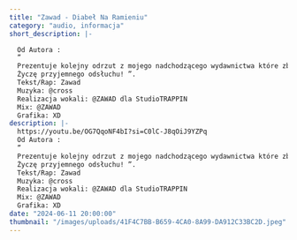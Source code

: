 ```yaml
---
title: "Zawad - Diabeł Na Ramieniu"
category: "audio, informacja"
short_description: |-

  Od Autora :
  ”
  Prezentuje kolejny odrzut z mojego nadchodzącego wydawnictwa które zbliża sie wielkimi krokami. Utwór niestety w całości nie został dokończony, projekt zaginął ale sentyment pozostał i właśnie dlatego chce się nim z wami podzielić!
  Życzę przyjemnego odsłuchu! ”.
  Tekst/Rap: Zawad
  Muzyka: @cross
  Realizacja wokali: @ZAWAD dla StudioTRAPPIN
  Mix: @ZAWAD
  Grafika: XD
description: |-
  https://youtu.be/OG7QqoNF4bI?si=C0lC-J8qOiJ9YZPq
  Od Autora :
  ”
  Prezentuje kolejny odrzut z mojego nadchodzącego wydawnictwa które zbliża sie wielkimi krokami. Utwór niestety w całości nie został dokończony, projekt zaginął ale sentyment pozostał i właśnie dlatego chce się nim z wami podzielić!
  Życzę przyjemnego odsłuchu! ”.
  Tekst/Rap: Zawad
  Muzyka: @cross
  Realizacja wokali: @ZAWAD dla StudioTRAPPIN
  Mix: @ZAWAD
  Grafika: XD
date: "2024-06-11 20:00:00"
thumbnail: "/images/uploads/41F4C7BB-B659-4CA0-8A99-DA912C33BC2D.jpeg"
---
```

